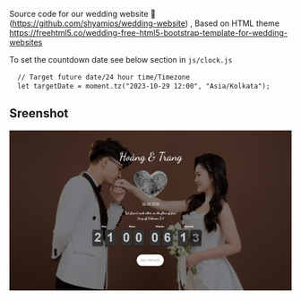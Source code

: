 Source code for our wedding website 👫 (https://github.com/shyamjos/wedding-website) , Based on HTML theme https://freehtml5.co/wedding-free-html5-bootstrap-template-for-wedding-websites

To set the countdown date see below section in `js/clock.js`

```
  // Target future date/24 hour time/Timezone
  let targetDate = moment.tz("2023-10-29 12:00", "Asia/Kolkata");
```

## Sreenshot

![screenshot](images/Screenshot_1.png)
